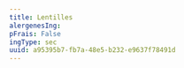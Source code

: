 ```yaml
---
title: Lentilles
alergenesIng:
pFrais: False
ingType: sec
uuid: a95395b7-fb7a-48e5-b232-e9637f78491d
---
```

